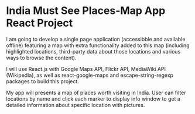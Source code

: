 # India Must See Places-Map App React Project
I am going to develop a single page application (accessibble and available offline) featuring a map with extra functionality added to this map (including highlighted locations, third-party data about those locations and various ways to browse the content).

I will use React.js with Google Maps API, Flickr API, MediaWiki API (Wikipedia), as well as react-google-maps and escape-string-regexp packages to build this project.

My app will presents a map of places worth visiting in India. User can filter locations by name and click each marker to display info window to get a detailed information about specific location with pictures. 
